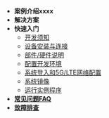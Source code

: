 
* **案例介绍xxxx**
* **解决方案**
* **快速入门**
    * [开发须知](en/BeforeDevelopment.md)
    * [设备安装与连接](en/DeviceMountingAndConnection.md)
    * [部件/硬件说明](en/HardwareOverview.md)
    * [配置开发环境](en/DevelopmentEnvironment.md)
    * [系统登入和5G/LTE网络配置](en/SystemLoginAnd5G_LTEnetworkConfiguration.md)
    * [系统镜像](en/SystemImage.md)
    * [运行实例程序](en/SampleCode.md)
* [**常见问题FAQ**](en/FAQ.md)
* [**故障排查**](en/TroubleShooting.md)

